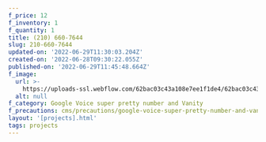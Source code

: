 ```yaml
---
f_price: 12
f_inventory: 1
f_quantity: 1
title: (210) 660-7644
slug: 210-660-7644
updated-on: '2022-06-29T11:30:03.204Z'
created-on: '2022-06-28T09:30:22.055Z'
published-on: '2022-06-29T11:45:48.664Z'
f_image:
  url: >-
    https://uploads-ssl.webflow.com/62bac03c43a108e7ee1f1de4/62bac03c43a1087e3b1f1e01_download1.png
  alt: null
f_category: Google Voice super pretty number and Vanity
f_precautions: cms/precautions/google-voice-super-pretty-number-and-vanity.md
layout: '[projects].html'
tags: projects
---
```



